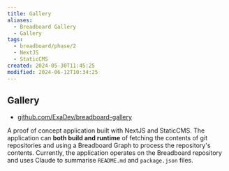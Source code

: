 ```yaml
---
title: Gallery
aliases:
  - Breadboard Gallery
  - Gallery
tags:
  - breadboard/phase/2
  - NextJS
  - StaticCMS
created: 2024-05-30T11:45:25
modified: 2024-06-12T10:34:25
---
```


## Gallery

- [github.com/ExaDev/breadboard-gallery](https://github.com/ExaDev/breadboard-gallery)

A proof of concept application built with NextJS and StaticCMS. The application can **both build and runtime** of fetching the contents of git repositories and using a Breadboard Graph to process the repository's contents. Currently, the application operates on the Breadboard repository and uses Claude to summarise `README.md` and `package.json` files.
